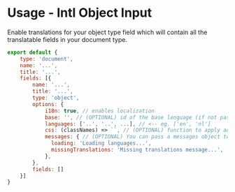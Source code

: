 # Usage - Intl Object Input
Enable translations for your object type field which will contain all the translatable fields in your document type.  
```javascript
export default {
    type: 'document',
    name: '...',
    title: '...',
    fields: [{
        name: '...',
        title: '...',
        type: 'object',
        options: {
            i18n: true, // enables localization
            base: '', // (OPTIONAL) id of the base language (if not passed the first one is considered base language)
            languages: ['..', '..', ...], // <-- eg. ['en', 'nl']
            css: (classNames) => ``, // (OPTIONAL) function to apply additional CSS for theming purposes. The classNames argument is an object with the css module classnames.
            messages: { // (OPTIONAL) You can pass a messages object to override the default messsages shown
              loading: 'Loading languages...',
              missingTranslations: 'Missing translations message...',
            },
        },
        fields: []
    }]
}
```